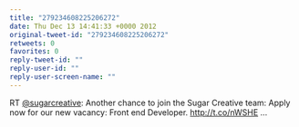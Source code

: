 ```yaml
---
title: "279234608225206272"
date: Thu Dec 13 14:41:33 +0000 2012
original-tweet-id: "279234608225206272"
retweets: 0
favorites: 0
reply-tweet-id: ""
reply-user-id: ""
reply-user-screen-name: ""
---
```

RT <a href="https://twitter.com/sugarcreative">@sugarcreative</a>: Another chance to join the Sugar Creative team: Apply now for our new vacancy: Front end Developer. http://t.co/nWSHE ...
